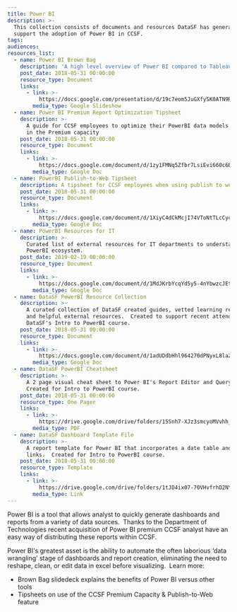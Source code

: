 ```yaml
---
title: Power BI
description: >-
  This collection consists of documents and resources DataSF has generated to
  support the adoption of Power BI in CCSF.
tags:
audiences:
resources_list:
  - name: Power BI Brown Bag
    description: 'A high level overview of Power BI compared to Tableau, Excel, and R.'
    post_date: 2018-05-31 00:00:00
    resource_type: Document
    links:
      - link: >-
          https://docs.google.com/presentation/d/19c7eom5JuGXfySK0ATN9RyWjWx13vH8WhP_guQD8uBQ/edit?usp=sharing
        media_type: Google Slideshow
  - name: Power BI Premium Report Optimization Tipsheet
    description: >-
      A guide for CCSF employees to optimize their PowerBI data models for use
      in the Premium capacity
    post_date: 2018-05-31 00:00:00
    resource_type: Document
    links:
      - link: >-
          https://docs.google.com/document/d/1zy1FMNq5Zfbr7LsiEvi660c6BIs8BbLdkvPwr4dr08g/edit?usp=sharing
        media_type: Google Doc
  - name: PowerBI Publish-to-Web Tipsheet
    description: A tipsheet for CCSF employees when using publish to web feature in PowerBI
    post_date: 2018-05-31 00:00:00
    resource_type: Document
    links:
      - link: >-
          https://docs.google.com/document/d/1XiyC4dCkMcjI74VToNtTLcCyc8FOtAcw_EfG7Df6nPc/edit?usp=sharing
        media_type: Google Doc
  - name: PowerBI Resources for IT
    description: >-
      Curated list of external resources for IT departments to understand the
      PowerBI ecosystem.
    post_date: 2019-02-19 00:00:00
    resource_type: Document
    links:
      - link: >-
          https://docs.google.com/document/d/1MdJKrbYcqYd5y5-4nYbwzcJEtkXZQBlDbKW-kxtsJyY/edit?usp=sharing
        media_type: Google Doc
  - name: DataSF PowerBI Resource Collection
    description: >-
      A curated collection of DataSF created guides, vetted learning resources,
      and helpful external resources.  Created to support recent attendees of
      DataSF's Intro to PowerBI course.
    post_date: 2018-05-31 00:00:00
    resource_type: Document
    links:
      - link: >-
          https://docs.google.com/document/d/1adUDdbHhl964270dPNyxL8laZgNGkpVwxLdLNWE65Vw/edit?usp=sharing
        media_type: Google Doc
  - name: DataSF PowerBI Cheatsheet
    description: >-
      A 2 page visual cheat sheet to Power BI's Report Editor and Query Editor. 
      Created for Intro to PowerBI course.
    post_date: 2018-05-31 00:00:00
    resource_type: One Pager
    links:
      - link: >-
          https://drive.google.com/drive/folders/15Snh7-XJz3smcyoMVvhh_0kdFUWAv26H?usp=sharing
        media_type: PDF
  - name: DataSF Dashboard Template File
    description: >-
      A report template for Power BI that incorporates a date table and helpful
      links.  Created for Intro to PowerBI course.
    post_date: 2018-05-31 00:00:00
    resource_type: Template
    links:
      - link: >-
          https://drive.google.com/drive/folders/1tJD4ix07-70VHvfrhD2NYaUor0c-PwF6?usp=sharing
        media_type: Link
---
```


Power BI is a tool that allows analyst to quickly generate dashboards and reports from a variety of data sources.&nbsp; Thanks to the Department of Technologies recent acquisition of Power BI premium CCSF analyst have an easy way of distributing these reports within CCSF.

Power BI's greatest asset is the ability to automate the often laborious ‘data wrangling’ stage of dashboards and report creation, eliminating the need to reshape, clean, or edit data in excel before visualizing. &nbsp;Learn more:

* Brown Bag slidedeck explains the benefits of Power BI versus other tools
* Tipsheets on use of the CCSF Premium Capacity & Publish-to-Web feature